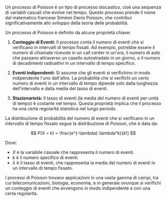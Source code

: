 Un processo di Poisson è un tipo di processo stocastico, cioè una sequenza di variabili casuali che evolve nel tempo. Questo processo prende il nome dal matematico francese Siméon Denis Poisson, che contribuì significativamente allo sviluppo della teoria delle probabilità.

Un processo di Poisson è definito da alcune proprietà chiave:

1. **Conteggio di Eventi:** Il processo conta il numero di eventi che si verificano in intervalli di tempo fissati. Ad esempio, potrebbe essere il numero di chiamate ricevute in un call center in un'ora, il numero di auto che passano attraverso un casello autostradale in un giorno, o il numero di decadimenti radioattivi in un intervallo di tempo specifico.

2. **Eventi Indipendenti:** Si assume che gli eventi si verifichino in modo indipendente l'uno dall'altro. La probabilità che si verifichi un certo numero di eventi in un intervallo di tempo dipende solo dalla lunghezza dell'intervallo e dalla media del tasso di eventi.

3. **Stazionarietà:** Il tasso di eventi (la media del numero di eventi per unità di tempo) è costante nel tempo. Questa proprietà implica che il processo ha una certa regolarità statistica nel lungo periodo.

La distribuzione di probabilità del numero di eventi che si verificano in un intervallo di tempo fissato segue la distribuzione di Poisson, che è data da:

$$ P(X = k) = \frac{e^{-\lambda} \lambda^k}{k!} $$

Dove:
- $X$ è la variabile casuale che rappresenta il numero di eventi.
- $k$ è il numero specifico di eventi.
- $\lambda$ è il tasso di eventi, che rappresenta la media del numero di eventi in un intervallo di tempo fissato.

I processi di Poisson trovano applicazioni in una vasta gamma di campi, tra cui telecomunicazioni, biologia, economia, e in generale ovunque si verifichi un conteggio di eventi che avvengono in modo indipendente e con una certa regolarità.
